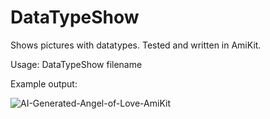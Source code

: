 # DataTypeShow

Shows pictures with datatypes. Tested and written in AmiKit.

Usage: DataTypeShow filename
  
Example output:
  
![AI-Generated-Angel-of-Love-AmiKit](https://user-images.githubusercontent.com/61118857/223284507-a47163ba-81ea-4dbc-8fc3-1cf45911ff0d.jpg)
